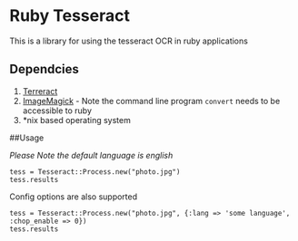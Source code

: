 # Ruby Tesseract

This is a library for using the tesseract OCR in ruby applications

## Dependcies

1. [Terreract](http://code.google.com/p/tesseract-ocr/)
2. [ImageMagick](http://www.imagemagick.org/script/index.php) - Note the command line program `convert` needs to be accessible to ruby
3. *nix based operating system

##Usage

*Please Note the default language is english*

    tess = Tesseract::Process.new("photo.jpg")
    tess.results
    
Config options are also supported

    tess = Tesseract::Process.new("photo.jpg", {:lang => 'some language', :chop_enable => 0})
    tess.results
    
